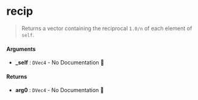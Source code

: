 # recip

>  Returns a vector containing the reciprocal `1.0/n` of each element of `self`.

#### Arguments

- **\_self** : `DVec4` \- No Documentation 🚧

#### Returns

- **arg0** : `DVec4` \- No Documentation 🚧